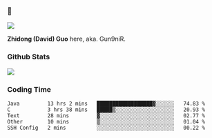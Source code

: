 ### 👋

![](https://komarev.com/ghpvc/?username=Gun9niR&label=Total+Views)

**Zhidong (David) Guo** here, aka. Gun9niR.

### Github Stats

<img src="https://github-readme-stats.vercel.app/api?username=Gun9niR&count_private=true&show_icons=true&theme=vue-dark&hide_title=true">

### Coding Time

<!--START_SECTION:waka-->

```text
Java         13 hrs 2 mins   ██████████████████▓░░░░░░   74.83 %
C            3 hrs 38 mins   █████▒░░░░░░░░░░░░░░░░░░░   20.93 %
Text         28 mins         ▓░░░░░░░░░░░░░░░░░░░░░░░░   02.77 %
Other        10 mins         ▒░░░░░░░░░░░░░░░░░░░░░░░░   01.04 %
SSH Config   2 mins          ░░░░░░░░░░░░░░░░░░░░░░░░░   00.22 %
```

<!--END_SECTION:waka-->
